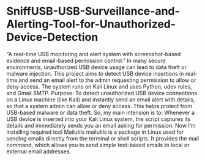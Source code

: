 # SniffUSB-USB-Surveillance-and-Alerting-Tool-for-Unauthorized-Device-Detection
"A real-time USB monitoring and alert system with screenshot-based evidence and email-based permission control."
In many secure environments, unauthorized USB device usage can lead to data theft or malware injection. This project aims to detect USB device insertions in real-time and send an email alert to the admin requesting permission to allow or deny access. The system runs on Kali Linux and uses Python, udev rules, and Gmail SMTP.
Purpose:
To detect unauthorized USB device connections on a Linux machine (like Kali) and instantly send an email alert with details, so that a system admin can allow or deny access. This helps protect from USB-based malware or data theft.
So, my main intension is to:
Whenever a USB device is inserted into your Kali Linux system, the script captures its details and immediately sends you an email asking for permission.
Now I’m installing required tool
Mailutils 
mailutils is a package in Linux used for sending emails directly from the terminal or shell scripts. It provides the mail command, which allows you to send simple text-based emails to local or external email addresses.

